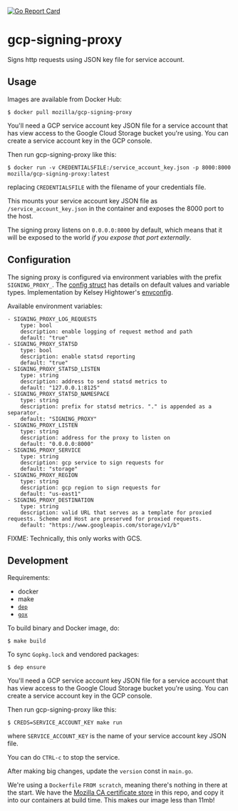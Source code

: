 [![Go Report Card](https://goreportcard.com/badge/github.com/mozilla-services/gcp-signing-proxy)](https://goreportcard.com/report/github.com/mozilla-services/gcp-signing-proxy)

# gcp-signing-proxy

Signs http requests using JSON key file for service account.

## Usage

Images are available from Docker Hub:

```
$ docker pull mozilla/gcp-signing-proxy
```

You'll need a GCP service account key JSON file for a service account that has view access to the Google Cloud Storage bucket you're using. You can create a service account key in the GCP console.

Then run gcp-signing-proxy like this:

```
$ docker run -v CREDENTIALSFILE:/service_account_key.json -p 8000:8000 mozilla/gcp-signing-proxy:latest
```

replacing `CREDENTIALSFILE` with the filename of your credentials file.

This mounts your service account key JSON file as `/service_account_key.json` in the container and exposes the 8000 port to the host.

The signing proxy listens on `0.0.0.0:8000` by default, which means that it will be exposed to the world _if you expose that port externally_.

## Configuration

The signing proxy is configured via environment variables with the prefix `SIGNING_PROXY_`. The [config struct](https://github.com/mozilla-services/gcp-signing-proxy/blob/master/main.go#L83-L92) has details on default values and variable types. Implementation by Kelsey Hightower's [envconfig](github.com/kelseyhightower/envconfig).

Available environment variables:

    - SIGNING_PROXY_LOG_REQUESTS
        type: bool
        description: enable logging of request method and path
        default: "true"
    - SIGNING_PROXY_STATSD
        type: bool
        description: enable statsd reporting
        default: "true"
    - SIGNING_PROXY_STATSD_LISTEN
        type: string
        description: address to send statsd metrics to
        default: "127.0.0.1:8125"
    - SIGNING_PROXY_STATSD_NAMESPACE
        type: string
        description: prefix for statsd metrics. "." is appended as a separator.
        default: "SIGNING_PROXY"
    - SIGNING_PROXY_LISTEN
        type: string
        description: address for the proxy to listen on
        default: "0.0.0.0:8000"
    - SIGNING_PROXY_SERVICE
        type: string
        description: gcp service to sign requests for
        default: "storage"
    - SIGNING_PROXY_REGION
        type: string
        description: gcp region to sign requests for
        default: "us-east1"
    - SIGNING_PROXY_DESTINATION
        type: string
        description: valid URL that serves as a template for proxied requests. Scheme and Host are preserved for proxied requests.
        default: "https://www.googleapis.com/storage/v1/b"

FIXME: Technically, this only works with GCS.

## Development

Requirements:

* docker
* make
* [`dep`](https://golang.github.io/dep/)
* [`gox`](https://github.com/mitchellh/gox)

To build binary and Docker image, do:

```
$ make build
```

To sync `Gopkg.lock` and vendored packages:

```
$ dep ensure
```

You'll need a GCP service account key JSON file for a service account that has
view access to the Google Cloud Storage bucket you're using. You can create a
service account key in the GCP console.

Then run gcp-signing-proxy like this:

```
$ CREDS=SERVICE_ACCOUNT_KEY make run
```

where `SERVICE_ACCOUNT_KEY` is the name of your service account key JSON file.

You can do `CTRL-c` to stop the service.

After making big changes, update the `version` const in `main.go`.

We're using a `Dockerfile` `FROM scratch`, meaning there's nothing in there at the start.
We have the [Mozilla CA certificate store](https://curl.haxx.se/docs/caextract.html) in this repo, and copy it into our containers at build time.
This makes our image less than 11mb!
